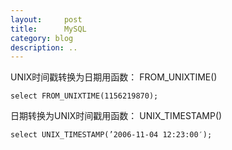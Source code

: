 ```yaml
---
layout:     post
title:      MySQL
category: blog
description: ..
---
```


UNIX时间戳转换为日期用函数： FROM_UNIXTIME()

	select FROM_UNIXTIME(1156219870);
日期转换为UNIX时间戳用函数： UNIX_TIMESTAMP()

	select UNIX_TIMESTAMP(’2006-11-04 12:23:00′);